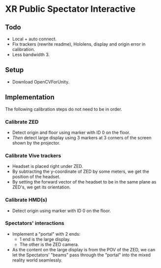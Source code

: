# XR Public Spectator Interactive

## Todo

- Local + auto connect.
- Fix trackers (rewrite readme), Hololens, display and origin error in calibration.
- Less bandwidth 3.

## Setup

- Download OpenCVForUnity.

## Implementation

The following calibration steps do not need to be in order.

### Calibrate ZED

- Detect origin and floor using marker with ID 0 on the floor.
- _Then_ detect large display using 3 markers at 3 corners of the screen shown by the projector.

### Calibrate Vive trackers

- Headset is placed right under ZED.
- By subtracting the y-coordinate of ZED by some meters, we get the position of the headset.
- By setting the forward vector of the headset to be in the same plane as ZED's, we get its orientation.

### Calibrate HMD(s)

- Detect origin using marker with ID 0 on the floor.

### Spectators' interactions

- Implement a "portal" with 2 ends:
  - 1 end is the large display.
  - The other is the ZED camera.
- As the content on the large display is from the POV of the ZED, we can let the Spectators' "beams" pass through the "portal" into the mixed reality world seamlessly.
